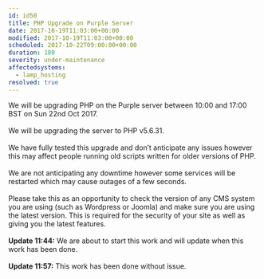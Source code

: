 ```yaml
---
id: id50
title: PHP Upgrade on Purple Server
date: 2017-10-19T11:03:00+00:00
modified: 2017-10-19T11:03:00+00:00
scheduled: 2017-10-22T09:00:00+00:00
duration: 180
severity: under-maintenance
affectedsystems:
  - lamp_hosting
resolved: true
---
```


We will be upgrading PHP on the Purple server between 10:00 and 17:00 BST on Sun 22nd Oct 2017.<br /><br />We will be upgrading the server to PHP v5.6.31.<br /><br />We have fully tested this upgrade and don’t anticipate any issues however this may affect people running old scripts written for older versions of PHP.<br /><br />We are not anticipating any downtime however some services will be restarted which may cause outages of a few seconds.<br /><br />Please take this as an opportunity to check the version of any CMS system you are using (such as Wordpress or Joomla) and make sure you are using the latest version. This is required for the security of your site as well as giving you the latest features.<br /><br />**Update 11:44:** We are about to start this work and will update when this work has been done.<br /><br />**Update 11:57:** This work has been done without issue.

